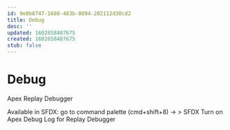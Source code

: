 ```yaml
---
id: 9e0b8747-1680-483b-8094-202112d30cd2
title: Debug
desc: ''
updated: 1602858487675
created: 1602858487675
stub: false
---
```

# Debug


Apex Replay Debugger

Available in SFDX:
go to command palette (cmd+shift+8) -> 
\> SFDX Turn on Apex Debug Log for Replay Debugger

